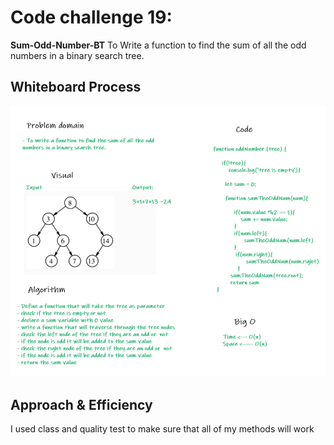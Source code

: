 # Code challenge 19:

**Sum-Odd-Number-BT**
To Write a function to find the sum of all the odd numbers in a binary search tree.

## Whiteboard Process
<!-- Embedded whiteboard image -->
![image](assets/Capture190.PNG)

## Approach & Efficiency
<!-- What approach did you take? Why? What is the Big O space/time for this approach? -->
I used class and quality test to make sure that all of my methods will work
